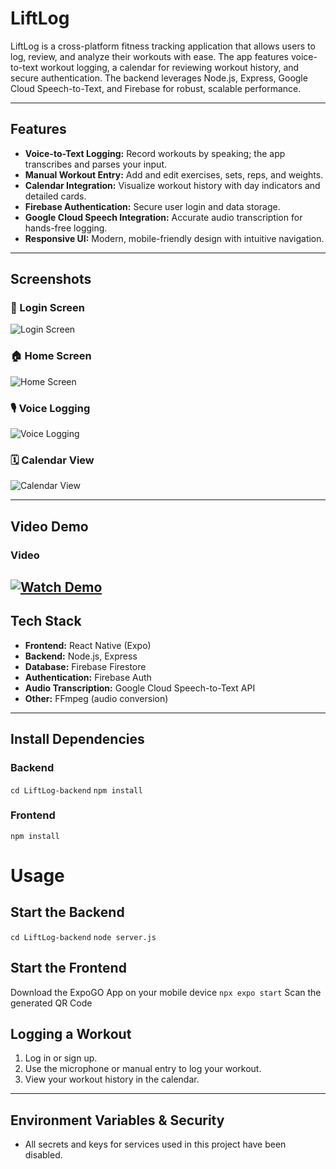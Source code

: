 # LiftLog

LiftLog is a cross-platform fitness tracking application that allows users to log, review, and analyze their workouts with ease. The app features voice-to-text workout logging, a calendar for reviewing workout history, and secure authentication. The backend leverages Node.js, Express, Google Cloud Speech-to-Text, and Firebase for robust, scalable performance.

---

## Features

- **Voice-to-Text Logging:** Record workouts by speaking; the app transcribes and parses your input.
- **Manual Workout Entry:** Add and edit exercises, sets, reps, and weights.
- **Calendar Integration:** Visualize workout history with day indicators and detailed cards.
- **Firebase Authentication:** Secure user login and data storage.
- **Google Cloud Speech Integration:** Accurate audio transcription for hands-free logging.
- **Responsive UI:** Modern, mobile-friendly design with intuitive navigation.

---

## Screenshots

### 📱 Login Screen
![Login Screen](screenshots/login.png)

### 🏠 Home Screen
![Home Screen](screenshots/workoutscreen.png)

### 🎙️ Voice Logging
![Voice Logging](screenshots/recording.png)

### 🗓️ Calendar View
![Calendar View](screenshots/calendar.png)

---

## Video Demo

### Video
[![Watch Demo](screenshots/video.png)](https://drive.google.com/file/d/1Ss6_1RbKVhWqRHmfdptFFyvjViw_d_4m/view?resourcekey)
---

## Tech Stack

- **Frontend:** React Native (Expo)
- **Backend:** Node.js, Express
- **Database:** Firebase Firestore
- **Authentication:** Firebase Auth
- **Audio Transcription:** Google Cloud Speech-to-Text API
- **Other:** FFmpeg (audio conversion)

---

## Install Dependencies

### Backend

`cd LiftLog-backend`
`npm install`


### Frontend

`npm install`

# Usage

## Start the Backend

`cd LiftLog-backend`
`node server.js`


## Start the Frontend

Download the ExpoGO App on your mobile device
`npx expo start`
Scan the generated QR Code


## Logging a Workout

1. Log in or sign up.
2. Use the microphone or manual entry to log your workout.
3. View your workout history in the calendar.

---

## Environment Variables & Security

- All secrets and keys for services used in this project have been disabled.
